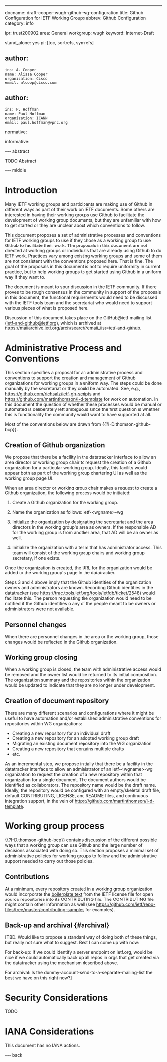 ---
docname: draft-cooper-wugh-github-wg-configuration
title: Github Configuration for IETF Working Groups
abbrev: Github Configuration
category: info

ipr: trust200902
area: General
workgroup: wugh
keyword: Internet-Draft

stand_alone: yes
pi: [toc, sortrefs, symrefs]

author:
 -
    ins: A. Cooper
    name: Alissa Cooper
    organization: Cisco
    email: alcoop@cisco.com

author:
 -
    ins: P. Hoffman
    name: Paul Hoffman
    organization: ICANN
    email: paul.hoffman@vpnc.org

normative:

informative:


--- abstract

TODO Abstract 

--- middle

# Introduction

Many IETF working groups and participants are making use of Github in different ways as part of their work on IETF documents. Some others are interested in having their working groups use Github to facilitate the development of working group documents, but they are unfamiliar with how to get started or they are unclear about which conventions to follow. 

This document proposes a set of administrative processes and conventions for IETF working groups to use if they chose as a working group to use Github to facilitate their work. The proposals in this document are not directed at working groups or individuals that are already using Github to do IETF work. Practices vary among existing working groups and some of them are not consistent with the conventions proposed here. That is fine. The goal of the proposals in this document is not to require uniformity in current practice, but to help working groups to get started using Github in a uniform way if they want to.

The document is meant to spur discussion in the IETF community. If there proves to be rough consensus in the community in support of the proposals in this document, the functional requirements would need to be discussed with the IETF tools team and the secretariat who would need to support various pieces of what is proposed here.

Discussion of this document takes place on the GitHub@ietf mailing list (ietf-and-github@ietf.org), which is archived at https://mailarchive.ietf.org/arch/search?email_list=ietf-and-github.


# Administrative Process and Conventions

This section specifies a proposal for an administrative process and conventions to support the creation and management of Github organizations for working groups in a uniform way. The steps could be done manually by the secretariat or they could be automated. See, e.g., https://github.com/richsalz/ietf-gh-scripts and https://github.com/martinthomson/i-d-template for work on automation. In this document the question of whether these processes would be manual or automated is deliberately left ambiguous since the first question is whether this is functionality the community would want to have supported at all.

Most of the conventions below are drawn from {{?I-D.thomson-github-bcp}}.

## Creation of Github organization

We propose that there be a facility in the datatracker interface to allow an area director or working group chair to request the creation of a Github organization for a particular working group. Ideally, this facility would appear both as part of the working group chartering UI as well as the working group page UI.

When an area director or working group chair makes a request to create a Github organization, the following process would be initiated:

1. Create a Github organization for the working group.

2. Name the organization as follows: ietf-\<wgname>-wg

3. Initialize the organization by designating the secretariat and the area directors in the working group's area as owners. If the responsible AD for the working group is from another area, that AD will be an owner as well. 

4. Initialize the organization with a team that has administrator access. This team will consist of the working group chairs and working group secretary, if one exists.

Once the organization is created, the URL for the organization would be added to the working group's page in the datatracker.

Steps 3 and 4 above imply that the Github identities of the organization owners and administrators are known. Recording Github identities in the datatracker (see https://trac.tools.ietf.org/tools/ietfdb/ticket/2548) would facilitate this. The person requesting the organization would need to be notified if the Github identities o any of the people meant to be owners or administrators were not available.

## Personnel changes

When there are personnel changes in the area or the working group, those changes would be reflected in the Github organization.

## Working group closing

When a working group is closed, the team with administrative access would be removed and the owner list would be returned to its initial composition. The organization summary and the repositories within the organization would be updated to indicate that they are no longer under development.

## Creation of document repository

There are many different scenarios and configurations where it might be useful to have automation and/or established administrative conventions for repositories within WG organizations:

- Creating a new repository for an individual draft
- Creating a new repository for an adopted working group draft
- Migrating an existing document repository into the WG organization
- Creating a new repository that contains multiple drafts
- etc.

As an incremental step, we propose initially that there be a facility in the datatracker interface to allow an administrator of an ietf-\<wgname>-wg organization to request the creation of a new repository within that organization for a single document. The document authors would be identified as collaborators. The repository name would be the draft name. Ideally, the repository would be configured with an empty/skeletal draft file, default CONTRIBUTING, LICENSE, and README files, and continuous integration support, in the vein of https://github.com/martinthomson/i-d-template. 

# Working group process

{{?I-D.thomson-github-bcp}} contains discussion of the different possible ways that a working group can use Github and the large number of decisions associated with doing so. This section proposes a minimal set of administrative policies for working groups to follow and the administrative support needed to carry out those policies.

## Contributions

At a minimum, every repository created in a working group organization would incorporate the [boilerplate text](https://trustee.ietf.org/license-for-open-source-repositories.html) from the IETF license file for open source repositories into its CONTRIBUTING file. The CONTRIBUTING file might contain other information as well (see https://github.com/ietf/repo-files/tree/master/contributing-samples for examples).

## Back-up and archival {#archival}

[TBD. Would like to propose a standard way of doing both of these things, but really not sure what to suggest. Best I can come up with now:

For back-up: If we could identify a server endpoint on ietf.org, would be nice if we could automatically back up all repos in orgs that get created via the datatracker using the mechanism described above.

For archival: Is the dummy-account-send-to-a-separate-mailing-list the best we have on this right now?]

  

# Security Considerations

TODO


# IANA Considerations

This document has no IANA actions.



--- back



